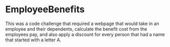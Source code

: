 # EmployeeBenefits

This was a code challenge that required a webpage that would take in an employee and their dependents, calculate the benefit cost from the employees pay, and also apply a discount for every person that had a name that started with a letter A.